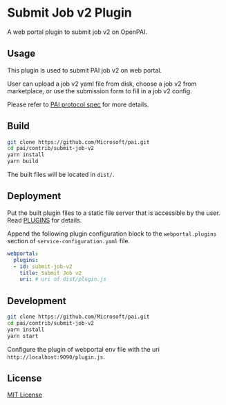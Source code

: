 # Submit Job v2 Plugin

A web portal plugin to submit job v2 on OpenPAI.

## Usage

This plugin is used to submit PAI job v2 on web portal.

User can upload a job v2 yaml file from disk, choose a job v2 from marketplace, or use the submission form to fill in a job v2 config.

Please refer to [PAI protocol spec](https://github.com/microsoft/openpai-protocol/blob/master/schemas/v2/schema.yaml) for more details.

## Build

```sh
git clone https://github.com/Microsoft/pai.git
cd pai/contrib/submit-job-v2
yarn install
yarn build
```

The built files will be located in `dist/`.

## Deployment

Put the built plugin files to a static file server that is accessible by the user.
Read [PLUGINS](https://openpai.readthedocs.io/en/latest/manual/cluster-admin/how-to-customize-cluster-by-plugins.html) for details.

Append the following plugin configuration block to the `webportal.plugins` section of `service-configuration.yaml` file.

```yaml
webportal:
  plugins:
  - id: submit-job-v2
    title: Submit Job v2
    uri: # uri of dist/plugin.js
```

## Development

```sh
git clone https://github.com/Microsoft/pai.git
cd pai/contrib/submit-job-v2
yarn install
yarn start
```

Configure the plugin of webportal env file with the uri `http://localhost:9090/plugin.js`.

## License

[MIT License](../../LICENSE)
